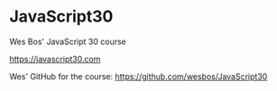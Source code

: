 # JavaScript30
Wes Bos' JavaScript 30 course

https://javascript30.com

Wes' GitHub for the course: https://github.com/wesbos/JavaScript30
